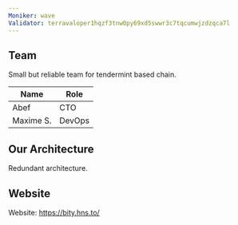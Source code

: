 ```yaml
---
Moniker: wave
Validator: terravaloper1hqzf3tnw0py69xd5swwr3c7tqcumwjzdzqca7l
---
```


## Team

Small but reliable team for tendermint based chain.

| Name            | Role    |
| --------------- | ------- |
| Abef            | CTO     |
| Maxime S.       | DevOps  |

## Our Architecture

Redundant architecture.

## Website

Website: https://bity.hns.to/
